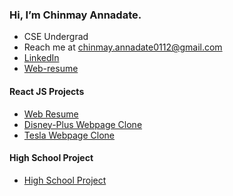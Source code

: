 ### Hi, I’m Chinmay Annadate.
- CSE Undergrad
- Reach me at chinmay.annadate0112@gmail.com
- <a target="_blank" href="https://www.linkedin.com/in/chinmay-annadate-790a0a211/">LinkedIn<a/>
- <a target="_blank" href="https://chinmay-web-resume.web.app/">Web-resume</a>
  
#### React JS Projects
- <a href="https://github.com/chinmay-annadate/web-resume">Web Resume<a/>
- <a href="https://github.com/chinmay-annadate/disneyplus-clone">Disney-Plus Webpage Clone<a/>
- <a href="https://github.com/chinmay-annadate/tesla-clone">Tesla Webpage Clone<a/>

#### High School Project
- <a href="https://github.com/chinmay-annadate/train-tickets-high-school-project">High School Project<a/>
<!---
chinmay0112/chinmay0112 is a ✨ special ✨ repository because its `README.md` (this file) appears on your GitHub profile.
You can click the Preview link to take a look at your changes.
--->
